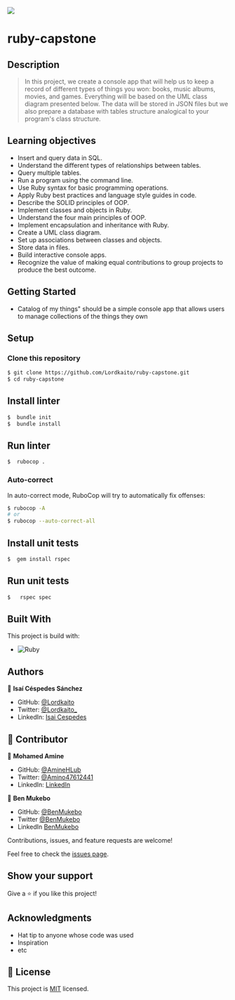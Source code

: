 ![](https://img.shields.io/badge/Microverse-blueviolet)

# ruby-capstone

## Description

> In this project, we create a console app that will help us to keep a record of different types of things you won: books, music albums, movies, and games. Everything will be based on the UML class diagram presented below. The data will be stored in JSON files but we also prepare a database with tables structure analogical to your program's class structure.

## Learning objectives
- Insert and query data in SQL.
- Understand the different types of relationships between tables.
- Query multiple tables.
- Run a program using the command line.
- Use Ruby syntax for basic programming operations.
- Apply Ruby best practices and language style guides in code.
- Describe the SOLID principles of OOP.
- Implement classes and objects in Ruby.
- Understand the four main principles of OOP.
- Implement encapsulation and inheritance with Ruby.
- Create a UML class diagram.
- Set up associations between classes and objects.
- Store data in files.
- Build interactive console apps.
- Recognize the value of making equal contributions to group projects to produce the best outcome.


## Getting Started

- Catalog of my things" should be a simple console app that allows users to manage collections of the things they own


## Setup

### Clone this repository

```bash
$ git clone https://github.com/Lordkaito/ruby-capstone.git
$ cd ruby-capstone
```


## Install linter

```bash
$  bundle init
$  bundle install
```

## Run linter

```bash
$  rubocop .
```

### Auto-correct

In auto-correct mode, RuboCop will try to automatically fix offenses:

```bash
$ rubocop -A
# or
$ rubocop --auto-correct-all
```
## Install unit tests

```bash
$  gem install rspec  
```

## Run unit tests

```bash
$   rspec spec      
```

## Built With

This project is build with:

-  ![Ruby](https://img.shields.io/badge/-Ruby-000000?style=flat&logo=ruby&logoColor=red)

## Authors

👤 **Isaí Céspedes Sánchez**

- GitHub: [@Lordkaito](https://github.com/lordkaito)
- Twitter: [@Lordkaito_](https://twitter.com/Lordkaito_)
- LinkedIn: [Isai Cespedes](https://www.linkedin.com/in/isai-c%C3%A9spedes-4164a51b4/)

## 🤝 Contributor

👤 **Mohamed Amine**

- GitHub: [@AmineHLub](https://github.com/AmineHLub)
- Twitter: [@Amino47612441](https://twitter.com/Amino47612441)
- LinkedIn: [LinkedIn](https://www.linkedin.com/in/mohamed-amine-hajltaief-b18863163/)


👤 **Ben Mukebo**

- GitHub: [@BenMukebo](https://github.com/BenMukebo)
- Twitter [@BenMukebo](https://twitter.com/BenMukebo)
- LinkedIn [BenMukebo](https://www.linkedin.com/in/kasongo-mukebo-ben-591720205/)

Contributions, issues, and feature requests are welcome!

Feel free to check the [issues page](https://github.com/Lordkaito/ruby-capstone/issues).

## Show your support

Give a ⭐️ if you like this project!

## Acknowledgments

- Hat tip to anyone whose code was used
- Inspiration
- etc

## 📝 License

This project is [MIT](./MIT.md) licensed.
